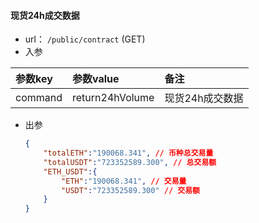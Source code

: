 #### 现货24h成交数据

+ url： `/public/contract` (GET)
+ 入参

| 参数key | 参数value       | 备注            |
| :------ | :-------------- | :-------------- |
| command | return24hVolume | 现货24h成交数据 |

+ 出参

  ```json
  {
      "totalETH":"190068.341", // 币种总交易量
      "totalUSDT":"723352589.300", // 总交易额
      "ETH_USDT":{
          "ETH":"190068.341", // 交易量
          "USDT":"723352589.300" // 交易额
      }
  }
  ```
